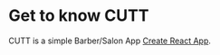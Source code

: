 # Get to know CUTT

CUTT is a simple Barber/Salon App [Create React App](https://github.com/facebook/create-react-app).
